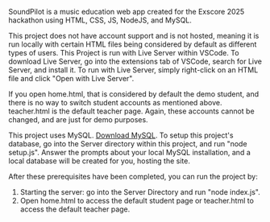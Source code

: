 SoundPilot is a music education web app created for the Exscore 2025 hackathon using HTML, CSS, JS, NodeJS, and MySQL.

This project does not have account support and is not hosted, meaning it is run locally with certain HTML files being considered by default as different types of users.
This Project is run with Live Server within VSCode. To download Live Server, go into the extensions tab of VSCode, search for Live Server, and install it.
To run with Live Server, simply right-click on an HTML file and click "Open with Live Server".

If you open home.html, that is considered by default the demo student, and there is no way to switch student accounts as mentioned above.
teacher.html is the default teacher page.
Again, these accounts cannot be changed, and are just for demo purposes.



This project uses MySQL. [Download MySQL](https://dev.mysql.com/downloads/installer/).
To setup this project's database, go into the Server directory within this project, and run "node setup.js".
Answer the prompts about your local MySQL installation, and a local database will be created for you, hosting the site.

After these prerequisites have been completed, you can run the project by:
1. Starting the server: go into the Server Directory and run "node index.js".
2. Open home.html to access the default student page or teacher.html to access the default teacher page.

